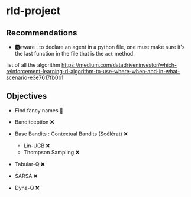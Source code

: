 # rld-project

## Recommendations

- :b:eware : to declare an agent in a python file, one must make sure it's the last function in the file that is the `act` method.

list of all the algorithm https://medium.com/datadriveninvestor/which-reinforcement-learning-rl-algorithm-to-use-where-when-and-in-what-scenario-e3e7617fb0b1

## Objectives

- Find fancy names :dancer:

- Banditception​ :x:

- Base Bandits : Contextual Bandits (Scélérat) :x:

  - Lin-UCB :x:
  - Thompson Sampling :x:

- Tabular-Q :x:

- SARSA :x:

- Dyna-Q :x:

  

